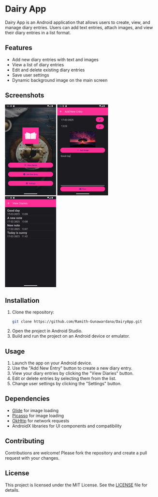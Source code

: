 # Dairy App

Dairy App is an Android application that allows users to create, view, and manage diary entries. Users can add text entries, attach images, and view their diary entries in a list format.

## Features

- Add new diary entries with text and images
- View a list of diary entries
- Edit and delete existing diary entries
- Save user settings
- Dynamic background image on the main screen

## Screenshots
<p>
<img alt="Main Screen" src="assets/home.png" height="300">
<img alt="Add Entry" src="assets/edit_diary.png" height="300">
<img alt="View Diaries" src="assets/view_diaries.png" height="300">
</p>

## Installation

1. Clone the repository:
    ```sh
    git clone https://github.com/Ramith-Gunawardana/DairyApp.git
    ```
2. Open the project in Android Studio.
3. Build and run the project on an Android device or emulator.

## Usage

1. Launch the app on your Android device.
2. Use the "Add New Entry" button to create a new diary entry.
3. View your diary entries by clicking the "View Diaries" button.
4. Edit or delete entries by selecting them from the list.
5. Change user settings by clicking the "Settings" button.

## Dependencies

- [Glide](https://github.com/bumptech/glide) for image loading
- [Picasso](https://square.github.io/picasso/) for image loading
- [OkHttp](https://square.github.io/okhttp/) for network requests
- AndroidX libraries for UI components and compatibility

## Contributing

Contributions are welcome! Please fork the repository and create a pull request with your changes.

## License

This project is licensed under the MIT License. See the [LICENSE](LICENSE) file for details.
